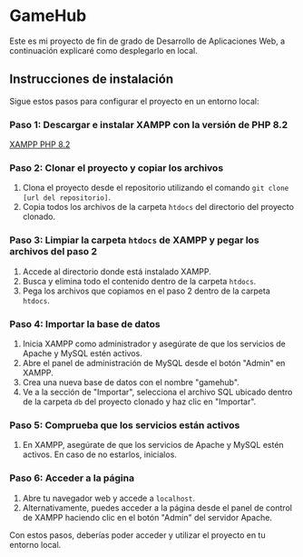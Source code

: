 
# GameHub

Este es mi proyecto de fin de grado de Desarrollo de Aplicaciones Web, a continuación explicaré como desplegarlo en local.



## Instrucciones de instalación

Sigue estos pasos para configurar el proyecto en un entorno local:

### Paso 1: Descargar e instalar XAMPP con la versión de PHP 8.2

[XAMPP PHP 8.2](https://www.apachefriends.org/es/index.html)

### Paso 2: Clonar el proyecto y copiar los archivos

1. Clona el proyecto desde el repositorio utilizando el comando `git clone [url del repositorio]`.
2. Copia todos los archivos de la carpeta `htdocs` del directorio del proyecto clonado.

### Paso 3: Limpiar la carpeta `htdocs` de XAMPP y pegar los archivos del paso 2

1. Accede al directorio donde está instalado XAMPP.
2. Busca y elimina todo el contenido dentro de la carpeta `htdocs`.
3. Pega los archivos que copiamos en el paso 2 dentro de la carpeta `htdocs`.

### Paso 4: Importar la base de datos

1. Inicia XAMPP como administrador y asegúrate de que los servicios de Apache y MySQL estén activos.
2. Abre el panel de administración de MySQL desde el botón "Admin" en XAMPP.
3. Crea una nueva base de datos con el nombre "gamehub".
4. Ve a la sección de "Importar", selecciona el archivo SQL ubicado dentro de la carpeta `db` del proyecto clonado y haz clic en "Importar".

### Paso 5: Comprueba que los servicios están activos

1. En XAMPP, asegúrate de que los servicios de Apache y MySQL estén activos. En caso de no estarlos, inicialos.

### Paso 6: Acceder a la página

1. Abre tu navegador web y accede a `localhost`.
2. Alternativamente, puedes acceder a la página desde el panel de control de XAMPP haciendo clic en el botón "Admin" del servidor Apache.


Con estos pasos, deberías poder acceder y utilizar el proyecto en tu entorno local.
